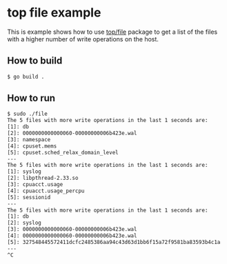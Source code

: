 # top file example

This is example shows how to use
[top/file](https://github.com/kinvolk/inspektor-gadget/tree/main/pkg/gadgets/top/file)
package to get a list of the files with a higher number of write
operations on the host.

## How to build

```bash
$ go build .
```

## How to run

```bash
$ sudo ./file
The 5 files with more write operations in the last 1 seconds are:
[1]: db
[2]: 0000000000000060-00000000006b423e.wal
[3]: namespace
[4]: cpuset.mems
[5]: cpuset.sched_relax_domain_level
---
The 5 files with more write operations in the last 1 seconds are:
[1]: syslog
[2]: libpthread-2.33.so
[3]: cpuacct.usage
[4]: cpuacct.usage_percpu
[5]: sessionid
---
The 5 files with more write operations in the last 1 seconds are:
[1]: db
[2]: syslog
[3]: 0000000000000060-00000000006b423e.wal
[4]: 0000000000000060-00000000006b423e.wal
[5]: 327548445572411dcfc2485386aa94c43d63d1bb6f15a72f9581ba83593b4c1a
---
^C
```

